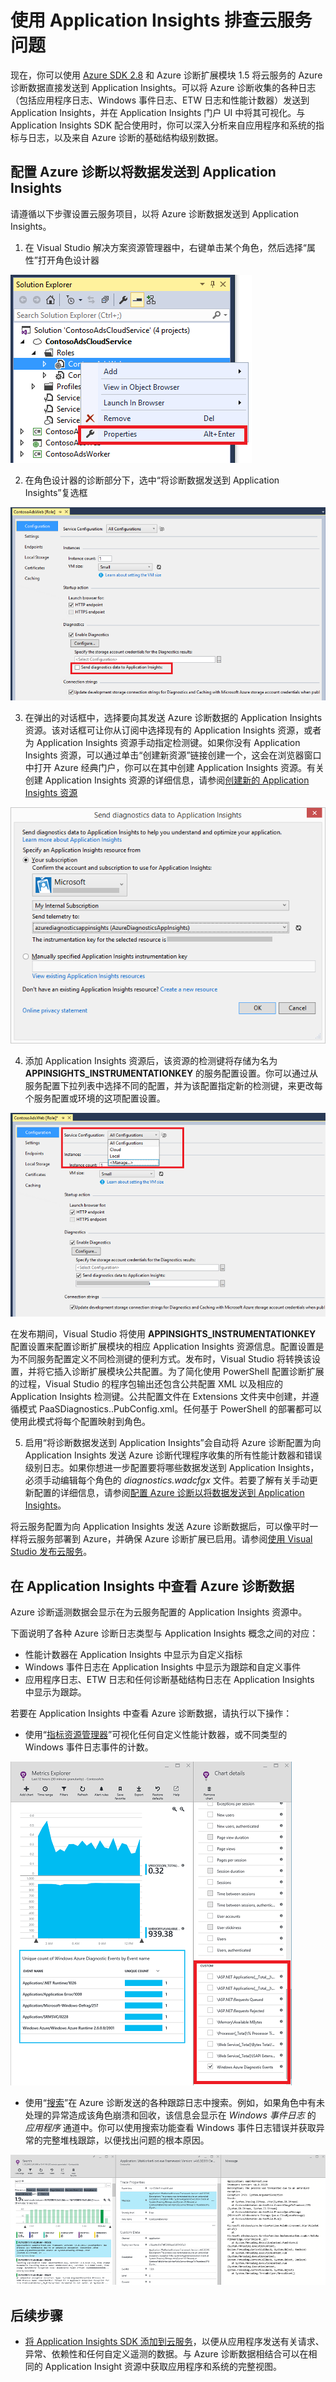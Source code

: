 <properties
   pageTitle="使用 Application Insights 排查云服务问题 | Azure"
   description="了解如何通过使用 Application Insights 来处理 Azure 诊断发送的数据，以便排查云服务问题。"
   services="cloud-services"
   documentationCenter=".net"
   authors="sbtron"
   manager=""
   editor="tysonn" />
<tags
   ms.service="cloud-services"
   ms.date="12/15/2015"
   wacn.date="01/15/2016" />


# 使用 Application Insights 排查云服务问题

现在，你可以使用 [Azure SDK 2.8](/downloads) 和 Azure 诊断扩展模块 1.5 将云服务的 Azure 诊断数据直接发送到 Application Insights。可以将 Azure 诊断收集的各种日志（包括应用程序日志、Windows 事件日志、ETW 日志和性能计数器）发送到 Application Insights，并在 Application Insights 门户 UI 中将其可视化。与 Application Insights SDK 配合使用时，你可以深入分析来自应用程序和系统的指标与日志，以及来自 Azure 诊断的基础结构级别数据。
  
## 配置 Azure 诊断以将数据发送到 Application Insights

请遵循以下步骤设置云服务项目，以将 Azure 诊断数据发送到 Application Insights。

1) 在 Visual Studio 解决方案资源管理器中，右键单击某个角色，然后选择“属性”打开角色设计器
	
![解决方案资源管理器角色属性][1]

2) 在角色设计器的诊断部分下，选中“将诊断数据发送到 Application Insights”复选框

![角色设计器将诊断数据发送到 Application Insights][2]

3) 在弹出的对话框中，选择要向其发送 Azure 诊断数据的 Application Insights 资源。该对话框可让你从订阅中选择现有的 Application Insights 资源，或者为 Application Insights 资源手动指定检测键。如果你没有 Application Insights 资源，可以通过单击“创建新资源”链接创建一个，这会在浏览器窗口中打开 Azure 经典门户，你可以在其中创建 Application Insights 资源。有关创建 Application Insights 资源的详细信息，请参阅[创建新的 Application Insights 资源](/documentation/articles/app-insights-create-new-resource)

![选择 Application Insights 资源][3]

4) 添加 Application Insights 资源后，该资源的检测键将存储为名为 **APPINSIGHTS\_INSTRUMENTATIONKEY** 的服务配置设置。你可以通过从服务配置下拉列表中选择不同的配置，并为该配置指定新的检测键，来更改每个服务配置或环境的这项配置设置。

![选择服务配置][4]
	
在发布期间，Visual Studio 将使用 **APPINSIGHTS\_INSTRUMENTATIONKEY** 配置设置来配置诊断扩展模块的相应 Application Insights 资源信息。配置设置是为不同服务配置定义不同检测键的便利方式。发布时，Visual Studio 将转换该设置，并将它插入诊断扩展模块公共配置。为了简化使用 PowerShell 配置诊断扩展的过程，Visual Studio 的程序包输出还包含公共配置 XML 以及相应的 Application Insights 检测键。公共配置文件在 Extensions 文件夹中创建，并遵循模式 PaaSDiagnostics.<RoleName>.PubConfig.xml。任何基于 PowerShell 的部署都可以使用此模式将每个配置映射到角色。

5) 启用“将诊断数据发送到 Application Insights”会自动将 Azure 诊断配置为向 Application Insights 发送 Azure 诊断代理程序收集的所有性能计数器和错误级别日志。如果你想进一步配置要将哪些数据发送到 Application Insights，必须手动编辑每个角色的 *diagnostics.wadcfgx* 文件。若要了解有关手动更新配置的详细信息，请参阅[配置 Azure 诊断以将数据发送到 Application Insights](/documentation/articles/azure-diagnostics-configure-applicationinsights)。

将云服务配置为向 Application Insights 发送 Azure 诊断数据后，可以像平时一样将云服务部署到 Azure，并确保 Azure 诊断扩展已启用。请参阅[使用 Visual Studio 发布云服务](/documentation/articles/vs-azure-tools-publishing-a-cloud-service)。

## 在 Application Insights 中查看 Azure 诊断数据
Azure 诊断遥测数据会显示在为云服务配置的 Application Insights 资源中。

下面说明了各种 Azure 诊断日志类型与 Application Insights 概念之间的对应：

-  性能计数器在 Application Insights 中显示为自定义指标
-  Windows 事件日志在 Application Insights 中显示为跟踪和自定义事件
-  应用程序日志、ETW 日志和任何诊断基础结构日志在 Application Insights 中显示为跟踪。

若要在 Application Insights 中查看 Azure 诊断数据，请执行以下操作：

- 使用“[指标资源管理器](/documentation/articles/app-insights-metrics-explorer)”可视化任何自定义性能计数器，或不同类型的 Windows 事件日志事件的计数。

![指标资源管理器中的自定义指标][5]

- 使用“[搜索](/documentation/articles/app-insights-diagnostic-search)”在 Azure 诊断发送的各种跟踪日志中搜索。例如，如果角色中有未处理的异常造成该角色崩溃和回收，该信息会显示在 *Windows 事件日志* 的 *应用程序* 通道中。你可以使用搜索功能查看 Windows 事件日志错误并获取异常的完整堆栈跟踪，以便找出问题的根本原因。 

![搜索跟踪][6]

## 后续步骤

- [将 Application Insights SDK 添加到云服务](/documentation/articles/app-insights-cloudservices)，以便从应用程序发送有关请求、异常、依赖性和任何自定义遥测的数据。与 Azure 诊断数据相结合可以在相同的 Application Insight 资源中获取应用程序和系统的完整视图。  


<!--Image references-->
[1]: ./media/cloud-services-dotnet-diagnostics-applicationinsights/solution-explorer-properties.png
[2]: ./media/cloud-services-dotnet-diagnostics-applicationinsights/role-designer-sendtoappinsights.png
[3]: ./media/cloud-services-dotnet-diagnostics-applicationinsights/select-appinsights-resource.png
[4]: ./media/cloud-services-dotnet-diagnostics-applicationinsights/role-designer-appinsights-serviceconfig.png
[5]: ./media/cloud-services-dotnet-diagnostics-applicationinsights/metrics-explorer-custom-metrics.png
[6]: ./media/cloud-services-dotnet-diagnostics-applicationinsights/search-windowseventlog-error.png

<!---HONumber=Mooncake_0104_2016-->
